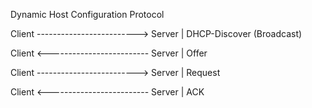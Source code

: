 Dynamic Host Configuration Protocol


Client -------------------------> Server
						|
				DHCP-Discover (Broadcast)

Client <------------------------- Server
						|
					Offer

Client -------------------------> Server
						|
					Request

Client <------------------------- Server
						|
					ACK